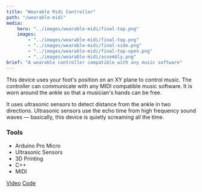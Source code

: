 ```yaml
---
title: "Wearable Midi Controller"
path: "/wearable-midi"
media:
    hero: "../images/wearable-midi/final-top.png"
    images: 
        - "../images/wearable-midi/final-top.png"
        - "../images/wearable-midi/final-side.png"
        - "../images/wearable-midi/final-top-open.png"
        - "../images/wearable-midi/assembly.png"
brief: "A wearable controller compatible with any music software"
---
```


This device uses your foot's position on an XY plane to control music. The controller can communicate with any MIDI compatible music software. It is worn around the ankle so that a musician's hands can be free.

It uses ultrasonic sensors to detect distance from the ankle in two directions. Ultrasonic sensors use the echo time from high frequency sound waves — basically, this device is quietly screaming all the time.

### Tools
- Arduino Pro Micro
- Ultrasonic Sensors
- 3D Printing
- C++
- MIDI

<div class='detail-buttons'>
    <a href='https://vimeo.com/306710929' class='button'>Video</a>
    <a href='https://github.com/LucasDachman/Wearable-Midi' class='button'>Code<a>
<div>